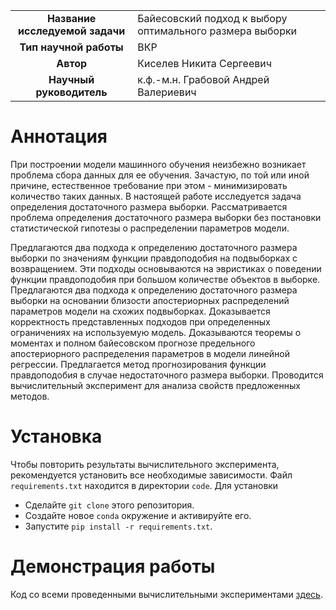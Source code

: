 <table>
    <tr>
        <td align="center"> <b> Название исследуемой задачи </b> </td>
        <td> Байесовский подход к выбору оптимального размера выборки </td>
    </tr>
    <tr>
        <td align="center"> <b> Тип научной работы </b> </td>
        <td> ВКР </td>
    </tr>
    <tr>
        <td align="center"> <b> Автор </b> </td>
        <td> Киселев Никита Сергеевич </td>
    </tr>
    <tr>
        <td align="center"> <b> Научный руководитель </b> </td>
        <td> к.ф.-м.н. Грабовой Андрей Валериевич </td>
    </tr>
</table>

# Аннотация

При построении модели машинного обучения неизбежно возникает проблема сбора данных для ее обучения.
Зачастую, по той или иной причине, естественное требование при этом - минимизировать количество таких данных.
В настоящей работе исследуется задача определения достаточного размера выборки. 
Рассматривается проблема определения достаточного размера выборки без постановки статистической гипотезы о распределении параметров модели. 

Предлагаются два подхода к определению достаточного размера выборки по значениям функции правдоподобия на подвыборках с возвращением. 
Эти подходы основываются на эвристиках о поведении функции правдоподобия при большом количестве объектов в выборке. 
Предлагаются два подхода к определению достаточного размера выборки на основании близости апостериорных распределений параметров модели на схожих подвыборках. 
Доказывается корректность представленных подходов при определенных ограничениях на используемую модель. 
Доказываются теоремы о моментах и полном байесовском прогнозе предельного апостериорного распределения параметров в модели линейной регрессии.
Предлагается метод прогнозирования функции правдоподобия в случае недостаточного размера выборки. 
Проводится вычислительный эксперимент для анализа свойств предложенных методов.

# Установка

Чтобы повторить результаты вычислительного эксперимента, рекомендуется установить все необходимые зависимости.
Файл ``requirements.txt`` находится в директории ``code``.
Для установки

- Сделайте ``git clone`` этого репозитория.
- Создайте новое ``conda`` окружение и активируйте его.
- Запустите ``pip install -r requirements.txt``.


# Демонстрация работы

Код со всеми проведенными вычислительными экспериментами [здесь](<https://github.com/intsystems/Kiselev-BS-Thesis/blob/master/code/main.ipynb>).
